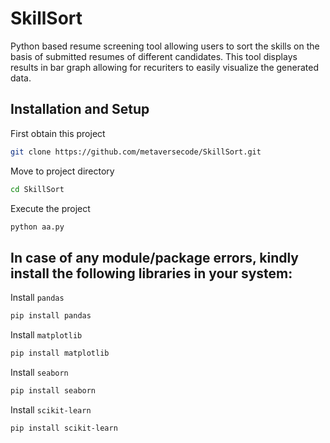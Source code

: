 # SkillSort
Python based resume screening tool allowing users to sort the skills on the basis of submitted resumes of different candidates. This tool displays results in bar graph allowing for recuriters to easily visualize the generated data.

## Installation and Setup
First obtain this project
```bash
git clone https://github.com/metaversecode/SkillSort.git
```

Move to project directory
```bash
cd SkillSort
```

Execute the project
```python
python aa.py
```

## In case of any module/package errors, kindly install the following libraries in your system:
Install `pandas`
```bash
pip install pandas
```

Install `matplotlib`
```bash
pip install matplotlib
```

Install `seaborn`
```bash
pip install seaborn
```

Install `scikit-learn`
```bash
pip install scikit-learn
```
